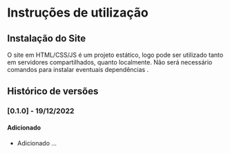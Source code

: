 # Instruções de utilização

## Instalação do Site

O site em HTML/CSS/JS é um projeto estático, logo pode ser utilizado tanto em servidores compartilhados, quanto localmente. Não será necessário comandos para  instalar eventuais dependências .

## Histórico de versões

### [0.1.0] - 19/12/2022
#### Adicionado
- Adicionado ...
